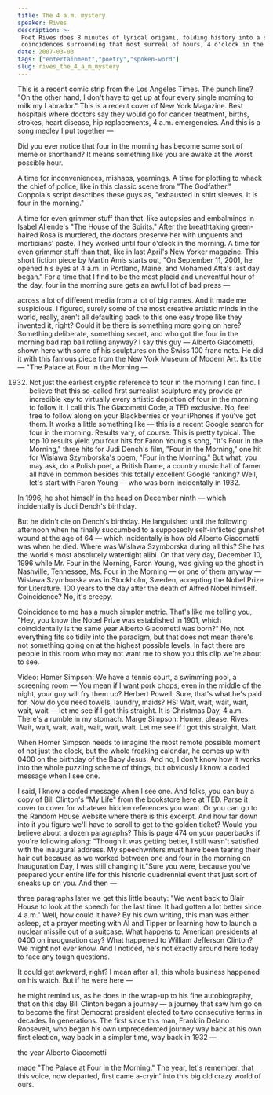 ```yaml
---
title: The 4 a.m. mystery
speaker: Rives
description: >-
 Poet Rives does 8 minutes of lyrical origami, folding history into a series of
 coincidences surrounding that most surreal of hours, 4 o'clock in the morning.
date: 2007-03-03
tags: ["entertainment","poetry","spoken-word"]
slug: rives_the_4_a_m_mystery
---
```


This is a recent comic strip from the Los Angeles Times. The punch line? "On the other
hand, I don't have to get up at four every single morning to milk my Labrador." This is a
recent cover of New York Magazine. Best hospitals where doctors say they would go for
cancer treatment, births, strokes, heart disease, hip replacements, 4 a.m. emergencies.
And this is a song medley I put together —

Did you ever notice that four in the morning has become some sort of meme or shorthand? It
means something like you are awake at the worst possible hour.

A time for inconveniences, mishaps, yearnings. A time for plotting to whack the chief of
police, like in this classic scene from "The Godfather." Coppola's script describes these
guys as, "exhausted in shirt sleeves. It is four in the morning."

A time for even grimmer stuff than that, like autopsies and embalmings in Isabel Allende's
"The House of the Spirits." After the breathtaking green-haired Rosa is murdered, the
doctors preserve her with unguents and morticians' paste. They worked until four o'clock
in the morning. A time for even grimmer stuff than that, like in last April's New Yorker
magazine. This short fiction piece by Martin Amis starts out, "On September 11, 2001, he
opened his eyes at 4 a.m. in Portland, Maine, and Mohamed Atta's last day began." For a
time that I find to be the most placid and uneventful hour of the day, four in the morning
sure gets an awful lot of bad press —

across a lot of different media from a lot of big names. And it made me suspicious. I
figured, surely some of the most creative artistic minds in the world, really, aren't all
defaulting back to this one easy trope like they invented it, right? Could it be there is
something more going on here? Something deliberate, something secret, and who got the four
in the morning bad rap ball rolling anyway? I say this guy — Alberto Giacometti, shown
here with some of his sculptures on the Swiss 100 franc note. He did it with this famous
piece from the New York Museum of Modern Art. Its title — "The Palace at Four in the
Morning —

1932. Not just the earliest cryptic reference to four in the morning I can find. I believe
that this so-called first surrealist sculpture may provide an incredible key to virtually
every artistic depiction of four in the morning to follow it. I call this The Giacometti
Code, a TED exclusive. No, feel free to follow along on your Blackberries or your iPhones
if you've got them. It works a little something like — this is a recent Google search for
four in the morning. Results vary, of course. This is pretty typical. The top 10 results
yield you four hits for Faron Young's song, "It's Four in the Morning," three hits for
Judi Dench's film, "Four in the Morning," one hit for Wislawa Szymborska's poem, "Four in
the Morning." But what, you may ask, do a Polish poet, a British Dame, a country music
hall of famer all have in common besides this totally excellent Google ranking? Well, let's
start with Faron Young — who was born incidentally in 1932.

In 1996, he shot himself in the head on December ninth — which incidentally is Judi
Dench's birthday.

But he didn't die on Dench's birthday. He languished until the following afternoon when he
finally succumbed to a supposedly self-inflicted gunshot wound at the age of 64 — which
incidentally is how old Alberto Giacometti was when he died. Where was Wislawa Szymborska
during all this? She has the world's most absolutely watertight alibi. On that very day,
December 10, 1996 while Mr. Four in the Morning, Faron Young, was giving up the ghost in
Nashville, Tennessee, Ms. Four in the Morning — or one of them anyway — Wislawa Szymborska
was in Stockholm, Sweden, accepting the Nobel Prize for Literature. 100 years to the day
after the death of Alfred Nobel himself. Coincidence? No, it's creepy.

Coincidence to me has a much simpler metric. That's like me telling you, "Hey, you know
the Nobel Prize was established in 1901, which coincidentally is the same year Alberto
Giacometti was born?" No, not everything fits so tidily into the paradigm, but that does
not mean there's not something going on at the highest possible levels. In fact there are
people in this room who may not want me to show you this clip we're about to
see.

Video: Homer Simpson: We have a tennis court, a swimming pool, a screening room — You mean
if I want pork chops, even in the middle of the night, your guy will fry them up? Herbert
Powell: Sure, that's what he's paid for. Now do you need towels, laundry, maids? HS: Wait,
wait, wait, wait, wait, wait — let me see if I got this straight. It is Christmas Day, 4
a.m. There's a rumble in my stomach. Marge Simpson: Homer, please. Rives: Wait, wait, wait,
wait, wait, wait, wait. Let me see if I got this straight, Matt.

When Homer Simpson needs to imagine the most remote possible moment of not just the clock,
but the whole freaking calendar, he comes up with 0400 on the birthday of the Baby Jesus.
And no, I don't know how it works into the whole puzzling scheme of things, but obviously
I know a coded message when I see one.

I said, I know a coded message when I see one. And folks, you can buy a copy of Bill
Clinton's "My Life" from the bookstore here at TED. Parse it cover to cover for whatever
hidden references you want. Or you can go to the Random House website where there is this
excerpt. And how far down into it you figure we'll have to scroll to get to the golden
ticket? Would you believe about a dozen paragraphs? This is page 474 on your paperbacks if
you're following along: "Though it was getting better, I still wasn't satisfied with the
inaugural address. My speechwriters must have been tearing their hair out because as we
worked between one and four in the morning on Inauguration Day, I was still changing
it."Sure you were, because you've prepared your entire life for this historic quadrennial
event that just sort of sneaks up on you. And then —

three paragraphs later we get this little beauty: "We went back to Blair House to look at
the speech for the last time. It had gotten a lot better since 4 a.m." Well, how could it
have? By his own writing, this man was either asleep, at a prayer meeting with Al and
Tipper or learning how to launch a nuclear missile out of a suitcase. What happens to
American presidents at 0400 on inauguration day? What happened to William Jefferson
Clinton? We might not ever know. And I noticed, he's not exactly around here today to face
any tough questions.

It could get awkward, right? I mean after all, this whole business happened on his watch.
But if he were here —

he might remind us, as he does in the wrap-up to his fine autobiography, that on this day
Bill Clinton began a journey — a journey that saw him go on to become the first Democrat
president elected to two consecutive terms in decades. In generations. The first since
this man, Franklin Delano Roosevelt, who began his own unprecedented journey way back at
his own first election, way back in a simpler time, way back in 1932 —

the year Alberto Giacometti

made "The Palace at Four in the Morning." The year, let's remember, that this voice, now
departed, first came a-cryin' into this big old crazy world of ours.

<!--
ad_duration=3.33
event="TED2007"
external_start_time=0
intro_duration=11.82
is_subtitle_required="False"
is_talk_featured="True"
language="en"
language_swap="False"
native_language="en"
number_of_related_talks=6
number_of_speakers=1
number_of_subtitled_videos=33
number_of_tags=3
number_of_talk_download_languages=34
number_of_talk_more_resources=0
number_of_talk_recommendations=0
number_of_talks_take_actions=0
post_ad_duration=0.83
published_timestamp="2007-07-17 14:44:00"
recording_date="2007-03-03"
speaker_description="Performance poet, multimedia artist"
speaker_id=27
speaker_is_published=1
speaker_name="Rives"
talk_name="The 4 a.m. mystery"
talks_tags=["entertainment","poetry","spoken-word"]
url_audio="https://download.ted.com/talks/Rives_4AM_2007.mp3?apikey=acme-roadrunner"
url_photo_speaker="https://pe.tedcdn.com/images/ted/ae0c178f2ef16b45c2791e5608ef84fd0f3d5850_254x191.jpg"
url_photo_talk="https://pe.tedcdn.com/images/ted/2ee4ff57415326f5ba4de74807f891825e96c26e_1600x1200.jpg"
url_webpage="https://www.ted.com/talks/rives_the_4_a_m_mystery"
video_type_name="TED Stage Talk"
-->